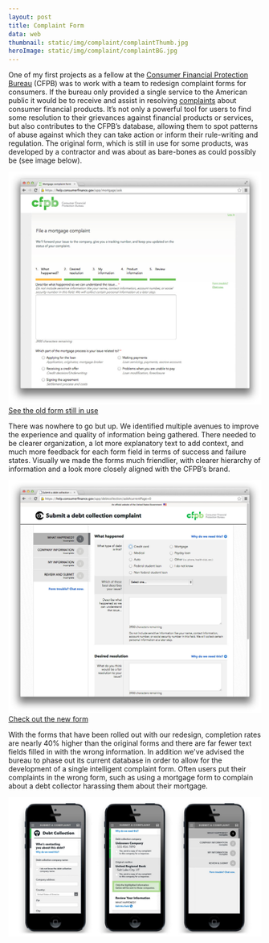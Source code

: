 ```yaml
---
layout: post
title: Complaint Form
data: web
thumbnail: static/img/complaint/complaintThumb.jpg
heroImage: static/img/complaint/complaintBG.jpg
---
```


<p>One of my first projects as a fellow at the <a class="theme-txt-orange" href="http://www.consumerfinance.gov/">Consumer Financial Protection Bureau</a> (CFPB) was to work with a team to redesign complaint forms for consumers. If the bureau only provided a single service to the American public it would be to receive and assist in resolving <a class="theme-txt-orange" href="http://www.consumerfinance.gov/complaint/">complaints</a> about consumer financial products. It’s not only a powerful tool for users to find some resolution to their grievances against financial products or services, but also contributes to the CFPB’s database, allowing them to spot patterns of abuse against which they can take action or inform their rule-writing and regulation. The original form, which is still in use for some products, was developed by a contractor and was about as bare-bones as could possibly be (see image below).</p>

<a href="static/img/complaint/oldform.jpg"><img alt="CFPB old complaint form" src="static/img/complaint/oldform.jpg"></a>
<a class="theme-txt-orange" href="https://help.consumerfinance.gov/app/mortgage/ask">See the old form still in use</a>

<p>There was nowhere to go but up. We identified multiple avenues to improve the experience and quality of information being gathered. There needed to be clearer organization, a lot more explanatory text to add context, and much more feedback for each form field in terms of success and failure states. Visually we made the forms much friendlier, with clearer hierarchy of information and a look more closely aligned with the CFPB’s brand.</p>

<a href="static/img/complaint/newform.jpg"><img alt="CFPB new complaint form" src="static/img/complaint/newform.jpg"></a>
<a class="theme-txt-orange" href="https://help.consumerfinance.gov/app/debtcollection/ask#currentPage=0">Check out the new form</a>

<p>With the forms that have been rolled out with our redesign, completion rates are nearly 40% higher than the original forms and there are far fewer text fields filled in with the wrong information. In addition we've advised the bureau to phase out its current database in order to allow for the development of a single intelligent complaint form. Often users put their complaints in the wrong form, such as using a mortgage form to complain about a debt collector harassing them about their mortgage.
</p>

<a href="static/img/complaint/complaintMobile.jpg"><img alt="CFPB new complaint form" src="static/img/complaint/complaintMobile.jpg"></a>